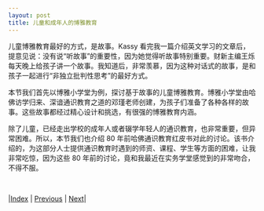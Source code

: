 ```yaml
---
layout: post
title: 儿童和成年人的博雅教育
---
```


儿童博雅教育最好的方式，是故事。Kassy 看完我一篇介绍英文学习的文章后，提意见说：没有说“听故事”的重要性，因为她觉得听故事特别重要。财新主编王烁每天晚上给孩子讲一个故事。我知道后，非常羡慕，因为这种对话式的故事，是和孩子一起进行“非独立批判性思考”的最好方式。

本节我们首先以博雅小学堂为例，探讨基于故事的儿童博雅教育。博雅小学堂由哈佛访学归来、深谙通识教育之道的邓瑾老师创建，为孩子们准备了各种各样的故事。这些故事都经过精心设计和挑选，有很强的博雅教育内涵。

除了儿童，已经走出学校的成年人或者辍学年轻人的通识教育，也非常重要，但异常困难。所以，本节我们也介绍 80 年前哈佛通识教育红皮书对此的讨论。该书介绍的，为这部分人士提供通识教育时遇到的师资、课程、学生等方面的困难，让我非常吃惊，因为这些 80 年前的讨论，竟和我最近在实务学堂感觉到的非常吻合，不得不服。

<br/>

|[Index](../../) | [Previous](2-2-spec-vs-gen) | [Next](3-1-child)|
